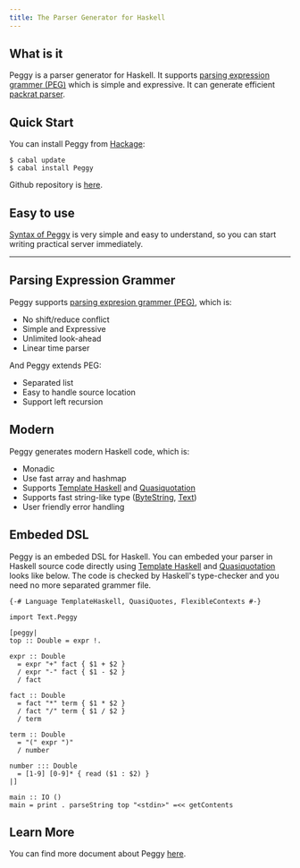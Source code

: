 ```yaml
---
title: The Parser Generator for Haskell
---
```


<div class="row">
<div class="span5">

## What is it

Peggy is a parser generator for Haskell.
It supports [parsing expression grammer (PEG)][PEG]
which is simple and expressive.
It can generate efficient [packrat parser][PAC].

</div>

<div class="span4">

## Quick Start

You can install Peggy from [Hackage][HAC]:

    $ cabal update
    $ cabal install Peggy

Github repository is [here][REPO].

</div>

<div class="span5">

## Easy to use

[Syntax of Peggy](syntax.html) is very simple and easy to understand,
so you can start writing practical server immediately.

</div>
</div>

-----

<div class="row">
<div class="span14">

## Parsing Expression Grammer

Peggy supports [parsing expresion grammer (PEG)][PEG], which is:

- No shift/reduce conflict
- Simple and Expressive
- Unlimited look-ahead
- Linear time parser

And Peggy extends PEG:

- Separated list
- Easy to handle source location
- Support left recursion

## Modern

Peggy generates modern Haskell code, which is:

- Monadic
- Use fast array and hashmap
- Supports [Template Haskell][TH] and [Quasiquotation][QQ]
- Supports fast string-like type ([ByteString][BS], [Text][TXT])
- User friendly error handling

## Embeded DSL

Peggy is an embeded DSL for Haskell.
You can embeded your parser in Haskell source code directly using [Template Haskell][TH] and [Quasiquotation][QQ] looks like below. The code is checked by Haskell's type-checker and you need no more separated grammer file.

    {-# Language TemplateHaskell, QuasiQuotes, FlexibleContexts #-}
    
    import Text.Peggy
    
    [peggy|
    top :: Double = expr !.
    
    expr :: Double
      = expr "+" fact { $1 + $2 }
      / expr "-" fact { $1 - $2 }
      / fact
    
    fact :: Double
      = fact "*" term { $1 * $2 }
      / fact "/" term { $1 / $2 }
      / term
    
    term :: Double
      = "(" expr ")"
      / number
    
    number ::: Double
      = [1-9] [0-9]* { read ($1 : $2) }
    |]

    main :: IO ()
    main = print . parseString top "<stdin>" =<< getContents

## Learn More

You can find more document about Peggy [here](/syntax.html).

</div>
</div>

[PEG]: http://en.wikipedia.org/wiki/Parsing_expression_grammar
[PAC]: http://pdos.csail.mit.edu/~baford/packrat/
[HAC]: http://hackage.haskell.org/package/peggy
[REPO]: https://github.com/tanakh/peggy
[TH]: http://www.haskell.org/haskellwiki/Template_Haskell
[QQ]: http://www.haskell.org/haskellwiki/Quasiquotation
[BS]: http://hackage.haskell.org/package/bytestring
[TXT]: http://hackage.haskell.org/package/text
